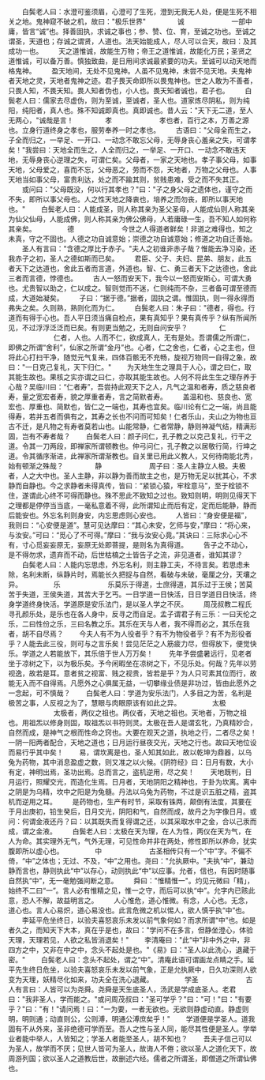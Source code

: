 <!-- { "loadSidebar": true } -->
　　白鬓老人曰：水澄可鉴须眉，心澄可了生死，澄到无我无人处，便是生死不相关之地。鬼神窥不破之机，故曰："极乐世界"
　　
　　诚
　　
　　
　　一部中庸，皆言“诚”也。择善固执，求诚之事也；参、赞、位、育，至诚之功也。至诚之谓圣，天道也；存诚之谓贤，人道也。法天始能成人，尽人可以合天，故曰：及其成功一也。
　　天之道惟诚，故能生万物；帝王之道惟诚，故能化万民；圣贤之道惟诚，可以备万善。慎独致曲，是日用间求诚最紧要的功夫。至诚可以动天地而格鬼神。
　　盈天地间，无处不见鬼神。人虽不见鬼神，未尝不见天地。夫鬼神者天地之灵，天地者鬼神之迹。君子畏天命即所以畏鬼神也。世之人敢为不善者，只畏人知，不畏天知。畏人知者伪也，小人也。畏天知者诚也，君子也。
　　白鬓老人曰：儒家去尽虚伪，则为至诚，至诚者，圣人也。道家炼尽阴私，则为纯阳，纯阳者，真人也。殊不知诚即真也。真即诚也。昔人云："天下无二道，至人无两心，"诚哉是言！
　　
　　孝
　　
　　
　　孝也者，百行之本，万善之源也。立身行道终身之孝也，服劳奉养一时之孝也。
　　古语曰："父母全而生之，子全而归之，一举足、一开口、一动念不敢忘父母，无辱身丧心羞亲之失，可谓孝矣！"我尝曰：天地全而生之，人全而归之，一举足、一开口、一动念不敢违天地，无辱身丧心逆理之失，可谓仁矣。父母者，一家之天地也。孝子事父母，如事天地，父母爱之，喜而不忘，父母恶之，劳而不怨，天地者，万物之父母也。人事天地当如事父母，富贵利达，处之而不踰其则，贫贱患难，受之而不失其正。
　　或问曰："父母既没，何以行其孝也？"曰："子之身父母之遗体也，谨守之而不失，即所以事父母也。人之性天地之降衷也，培养之而勿丧，即所以事天地也。"
　　白鬓老人曰：人能成圣，则人称其亲为圣父圣母，人能成仙则人称其亲为仙父仙母，人能成佛，则人称其亲为佛公佛母，人若庸碌一生，吾不知人如何称其亲矣。
　　
　　德
　　
　　
　　今世之人得道者鲜矣！非道之难得也，知之未真，守之不固也。人德之功自诚意始；崇德之功自诚意始；修道之功自迁善始。
　　圣人有言曰："含德之厚比于赤子。"夫人之初谁非赤子哉？惟能去净习染，还我赤子之初，圣人之德如斯而已矣。
　　君臣、父子、夫妇、昆弟、朋友，此五者天下之达道也，舍此五者而言道，外道也。智、仁、勇三者天下之达德也，舍此三者而言德，悖德也。
　　古人一怒而安天下，我今以一怒而安斯心，可谓大勇也。尤贵智以助之，仁以成之。智则觉而不迷，仁则纯而不杂，三者备可谓至德而成，大道始凝矣。
　　子曰：“据于德。”据者，固执之谓。惟固执，则一得永得而弗失之矣。久则熟，熟则化而为仁。
　　白鬓老人曰：朱子曰："德者，得也。行道而有得于心也。吾人平日须当痛自检点，果有真知乎？果有真传乎？纵有所闻所见，不过浮浮泛泛而已矣。有则更当勉之，无则自问安乎？
　　
　　仁
　　
　　
　　仁者，人也。人而不仁，欲成真人，无有是处。吾谓儒之所谓仁，即佛之所谓“舍利”，仙家之所谓“金丹”也。心者，仁之舍也，仁者，心之主也，但将此心打扫干净，随觉元气复来，四体百骸无不充畅，旋视万物同一自得之象，故曰："一日克己复礼，天下归仁。"
　　为天地生生之理具于人心，谓之曰仁，取其能生故也。果核之实亦谓之曰仁，亦取其能生故也。人何不将此生生之理存养于心哉？吴临川曰：“仁者寿”，吾尝持此观天下之人，凡气之温和者寿，质之慈良者寿，量之宽宏者寿，貌之厚重者寿，言之简默者寿。
　　盖温和也、慈良也、宽宏也、厚重也、简默也，皆仁之一端也，其寿也宜矣。临川论有仁之一端，尚且能得寿，若并五者而俱有之，其寿之长也不问而可知矣！仁者乐山，夫山之为物也亘古不迁，是凡物之有寿者莫若山也。山能常静，仁者常静，静则神凝气结，精满形固，岂有不寿者哉？
　　白鬓老人曰：颜子问仁，孔子教之以克己复礼，行干之道。令其一刀两段，即禅家所谓顿教也。仲弓问仁，孔子教之以居敬行简，行坤之道。令其循序渐进，此禅家所谓渐教也。自关里已用此义教人，又何待南能北秀，始有顿渐之殊哉？
　　
　　静
　　
　　
　　周子曰：圣人主静立人极。夫极者，人之大中也。圣人主静，非以静为善而故主之也，是万物无足以扰其心，不求静而自静也。今之求静者未得真传，皆曰：“紧锁心猿，牢栓意马”，至于栓锁不住，遂谓此心终不可得而静也。殊不思此不致知之过也。致知则明，明则见得天下之理都是停停当当底，一毫私意着不得，此所谓知止而后有定，定而后能静，静而后能安也。外忘名利则身安，内忘思虑则心安也。
　　人皆曰：“身安便是福”，我则曰：“心安便是道”。慧可见达摩曰：“其心未安，乞师与安，”摩曰：“将心来，与汝安。”可曰：“觅心了不可得。”摩曰：“我与汝安心竟。”其诀曰：三际求心心不有，寸心觅妄妄原无，妄原无处即菩提，是则名为真得道。
　　告子之不动心，是不得勿求，遗弃而不动，后世枯槁之士皆告子之流，非见道者，谁知其谬？
　　白鬓老人曰：人能内忘思虑，外忘名利，则主静工夫，不待言矣。若思虑未除，名利未断，纵静片时，焉能长久把捉与自然，看破与未破，毫厘之分，天壤之异。
　　
　　乐
　　
　　
　　乐莫乐于得道，士庶得道，其乐过于王侯；苦莫苦于失道，王侯失道，其苦大于乞丐。一日学道一日快活，日日学道日日快活，终身学道终身快活。学道原是安乐法门，是以圣人学之不厌。
　　周茂叔教二程氏寻孔颜乐处，是乐也在各人身中，反寻之而自足。孟子谓君子有三乐：一曰天伦之乐，二曰性份之乐，三曰名教之乐。其乐在天与人者，我不得而必之，其乐在我者，胡不自尽焉？
　　今夫人有不为人役者乎？有不为物役者乎？有不为形役者乎？人能去此三役，则可与之言乐矣！尝见茫茫之人筋疲力尽，但得放下，便觉快乐。学道之人若能放下，其乐倍于世人万万矣！
　　先年予尝盛暑远行，见老者坐于凉树之下，以为极乐矣。予今闲暇坐在凉树之下，不见乐处。何哉？先年以劳视逸，故若是耳。意者贫之视富、贱之视贵，皆若是乎？为人只可素其位而行，故能无入而不自得焉。凡愿外之心俱属无益，一切攀缘业债是非功过，皆由此愿外之一念起，可不慎哉？
　　白鬓老人曰：学道为安乐法门，人多目之为苦，名利是极苦之事，人反视之为了，慧眼与肉眼原该有如此之异。
　　
　　太极
　　
　　
　　太极者，两仪之祖也。两仪者，天地之祖也。天地者，万物之祖也。用祖炁以修身则固，取祖炁以书符则灵。太极在吾人是谓玄牝，乃真精妙合，自然而成，是神气之根而性命之窍也。大要在观天之道，执地之行，二者尽之矣！一阴一阳两者配合，天地之道也；日月运行昼夜交光，天地之行也。故曰天地位设而易行乎其中矣！
　　易，谓坎离是也，圣人知其如此，故以乾坤为鼎器，以乌兔为药物，其中消息盈虚之数，则又准之以火候。《阴符经》曰：日月有数，大小有定，神明出焉，圣功出焉。总而言之，盗机逆用，尽之矣！
　　天地既判，日月运行，照耀交光，而造化生焉。日月者，天地阴阳之精神也，于卦为坎离。离中之阴是为乌精，坎中之阳是为兔髓。丹法以乌兔为药物，不过是识五脏之精，盗其机而逆用之耳。
　　是药物也，生产有时节，采取有铢两，颠倒有法度，其要在于月出庚初，铅生癸后，日月交光，阴阳和气，自然而成，故丹之为字像日月。或问：何谓金液还丹？曰：以其既失而复得谓之还，以其采取水中之金，合以己汞而成，谓之金液。
　　白鬓老人曰：太极在天为理，在人为性，两仪在天为气，在人为命。其实理外无气，气外无理，可见性命并非在两处，修性即所以养命，犹实腹即所以虚心也。
　　
　　中
　　
　　
　　古圣相传只有一个“中”字。不偏不倚，“中”之体也；无过、不及，“中”之用也。尧曰："允执厥中。"夫执“中”，兼动静而言也，静则执此“中”以存心，动则执此“中”以应事。允者，信也，有因时随事自然执“中”，无一毫勉强间断之意。
　　舜曰："惟精惟一"。灼见元微曰「精」，始终不二曰“一”。言人必有惟精之见，惟一之守，而后可以执“中”。允字内已赅此意，恐人不解，故益明言之。
　　人心惟危，道心惟微。有念，人心也。无念，道心也。言人心易炽，道心易没也。此言危微之机以惕人，欲人慎乎执“中”也。
　　李延平危坐终日，以验夫喜怒哀乐未发以前气象何如？而求所谓“中”也。如是者久之，而知天下大本，真在乎是也，故曰："学问不在多言，但静坐澄心，体验天理，天理若见，人欲之私皆消退矣！"
　　李清庵曰："此“中”非中外之中，非四方之中，又非在中之中，念头不起处是也。"《易》曰："圣人以此洗心，退藏于密。"
　　白鬓老人曰：念头不起处，谓之“中”。清庵此语可谓画龙点睛之手。延平先生终日危坐，以验夫喜怒哀乐未发以前气象，正是允执厥中，日久功深则人欲变为天理，妖精尽化如来，功夫全在洗心退藏。
　　
　　学圣
　　
　　
　　古人有言曰：人皆可以为尧舜。尧舜是天生底圣人，汤武是学成底圣人。老君曰："我非圣人，学而能之。"或问周茂叔曰："圣可学乎？"曰："可！"曰："有要乎？"曰："有！"请问焉！曰："一为要，一者无欲也。无欲则静虚动直。静虚则明，明则通；动直则公，公则溥，明通公溥庶矣乎！"
　　学道便是学圣人。道我固有不从外来，圣非绝德可学而至。吾人之性与圣人同，能尽其性便是圣人。学举业者能中举人，人皆知之；学圣人者能至圣人，胡不知也？
　　吾夫子信己可以为圣人，故学而不厌；见世人皆可为圣人，故诲人不倦；欲以圣人之道化天下，故周游列国；欲以圣人之道教后世，故删述六经。儒者之所谓圣，即僧道之所谓仙佛也。
